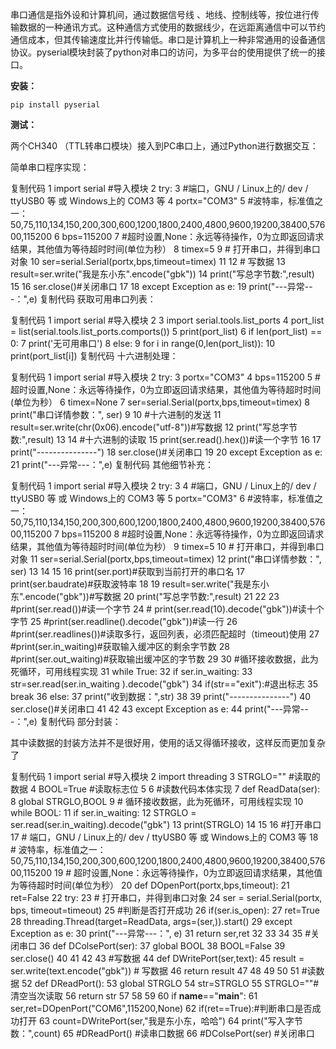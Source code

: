 串口通信是指外设和计算机间，通过数据信号线 、地线、控制线等，按位进行传输数据的一种通讯方式。这种通信方式使用的数据线少，在远距离通信中可以节约通信成本，但其传输速度比并行传输低。串口是计算机上一种非常通用的设备通信协议。pyserial模块封装了python对串口的访问，为多平台的使用提供了统一的接口。

 **安装：**

```
pip install pyserial
```

**测试：**

两个CH340 （TTL转串口模块）接入到PC串口上，通过Python进行数据交互：



 简单串口程序实现：

复制代码
 1 import serial #导入模块
 2 try:
 3   #端口，GNU / Linux上的/ dev / ttyUSB0 等 或 Windows上的 COM3 等
 4   portx="COM3"
 5   #波特率，标准值之一：50,75,110,134,150,200,300,600,1200,1800,2400,4800,9600,19200,38400,57600,115200
 6   bps=115200
 7   #超时设置,None：永远等待操作，0为立即返回请求结果，其他值为等待超时时间(单位为秒）
 8   timex=5
 9   # 打开串口，并得到串口对象
10   ser=serial.Serial(portx,bps,timeout=timex)
11 
12   # 写数据
13   result=ser.write("我是东小东".encode("gbk"))
14   print("写总字节数:",result)
15 
16   ser.close()#关闭串口
17 
18 except Exception as e:
19     print("---异常---：",e)
复制代码
 获取可用串口列表：

复制代码
 1 import serial #导入模块
 2 
 3 import serial.tools.list_ports
 4 port_list = list(serial.tools.list_ports.comports())
 5 print(port_list)
 6 if len(port_list) == 0:
 7    print('无可用串口')
 8 else:
 9     for i in range(0,len(port_list)):
10         print(port_list[i])
复制代码
十六进制处理：

复制代码
 1 import serial #导入模块
 2 try:
 3   portx="COM3"
 4   bps=115200
 5   #超时设置,None：永远等待操作，0为立即返回请求结果，其他值为等待超时时间(单位为秒）
 6   timex=None
 7   ser=serial.Serial(portx,bps,timeout=timex)
 8   print("串口详情参数：", ser)
 9 
10   #十六进制的发送
11   result=ser.write(chr(0x06).encode("utf-8"))#写数据
12   print("写总字节数:",result)
13 
14   #十六进制的读取
15   print(ser.read().hex())#读一个字节
16 
17   print("---------------")
18   ser.close()#关闭串口
19 
20 except Exception as e:
21     print("---异常---：",e)
复制代码
 其他细节补充：

复制代码
 1 import serial #导入模块
 2 try:
 3 
 4   #端口，GNU / Linux上的/ dev / ttyUSB0 等 或 Windows上的 COM3 等
 5   portx="COM3"
 6   #波特率，标准值之一：50,75,110,134,150,200,300,600,1200,1800,2400,4800,9600,19200,38400,57600,115200
 7   bps=115200
 8   #超时设置,None：永远等待操作，0为立即返回请求结果，其他值为等待超时时间(单位为秒）
 9   timex=5
10   # 打开串口，并得到串口对象
11   ser=serial.Serial(portx,bps,timeout=timex)
12   print("串口详情参数：", ser)
13 
14 
15 
16   print(ser.port)#获取到当前打开的串口名
17   print(ser.baudrate)#获取波特率
18 
19   result=ser.write("我是东小东".encode("gbk"))#写数据
20   print("写总字节数:",result)
21 
22 
23   #print(ser.read())#读一个字节
24   # print(ser.read(10).decode("gbk"))#读十个字节
25   #print(ser.readline().decode("gbk"))#读一行
26   #print(ser.readlines())#读取多行，返回列表，必须匹配超时（timeout)使用
27   #print(ser.in_waiting)#获取输入缓冲区的剩余字节数
28   #print(ser.out_waiting)#获取输出缓冲区的字节数
29 
30   #循环接收数据，此为死循环，可用线程实现
31   while True:
32          if ser.in_waiting:
33              str=ser.read(ser.in_waiting ).decode("gbk")
34              if(str=="exit"):#退出标志
35                  break
36              else:
37                print("收到数据：",str)
38 
39   print("---------------")
40   ser.close()#关闭串口
41 
42 
43 except Exception as e:
44     print("---异常---：",e)
复制代码
部分封装：

其中读数据的封装方法并不是很好用，使用的话又得循环接收，这样反而更加复杂了

复制代码
 1 import serial #导入模块
 2 import threading
 3 STRGLO="" #读取的数据
 4 BOOL=True  #读取标志位
 5 
 6 #读数代码本体实现
 7 def ReadData(ser):
 8     global STRGLO,BOOL
 9     # 循环接收数据，此为死循环，可用线程实现
10     while BOOL:
11         if ser.in_waiting:
12             STRGLO = ser.read(ser.in_waiting).decode("gbk")
13             print(STRGLO)
14 
15 
16 #打开串口
17 # 端口，GNU / Linux上的/ dev / ttyUSB0 等 或 Windows上的 COM3 等
18 # 波特率，标准值之一：50,75,110,134,150,200,300,600,1200,1800,2400,4800,9600,19200,38400,57600,115200
19 # 超时设置,None：永远等待操作，0为立即返回请求结果，其他值为等待超时时间(单位为秒）
20 def DOpenPort(portx,bps,timeout):
21     ret=False
22     try:
23         # 打开串口，并得到串口对象
24         ser = serial.Serial(portx, bps, timeout=timeout)
25         #判断是否打开成功
26         if(ser.is_open):
27            ret=True
28            threading.Thread(target=ReadData, args=(ser,)).start()
29     except Exception as e:
30         print("---异常---：", e)
31     return ser,ret
32 
33 
34 
35 #关闭串口
36 def DColsePort(ser):
37     global BOOL
38     BOOL=False
39     ser.close()
40 
41 
42 
43 #写数据
44 def DWritePort(ser,text):
45     result = ser.write(text.encode("gbk"))  # 写数据
46     return result
47 
48 
49 
50 
51 #读数据
52 def DReadPort():
53     global STRGLO
54     str=STRGLO
55     STRGLO=""#清空当次读取
56     return str
57 
58 
59 
60 if __name__=="__main__":
61     ser,ret=DOpenPort("COM6",115200,None)
62     if(ret==True):#判断串口是否成功打开
63          count=DWritePort(ser,"我是东小东，哈哈")
64          print("写入字节数：",count)
65          #DReadPort() #读串口数据
66          #DColsePort(ser)  #关闭串口
